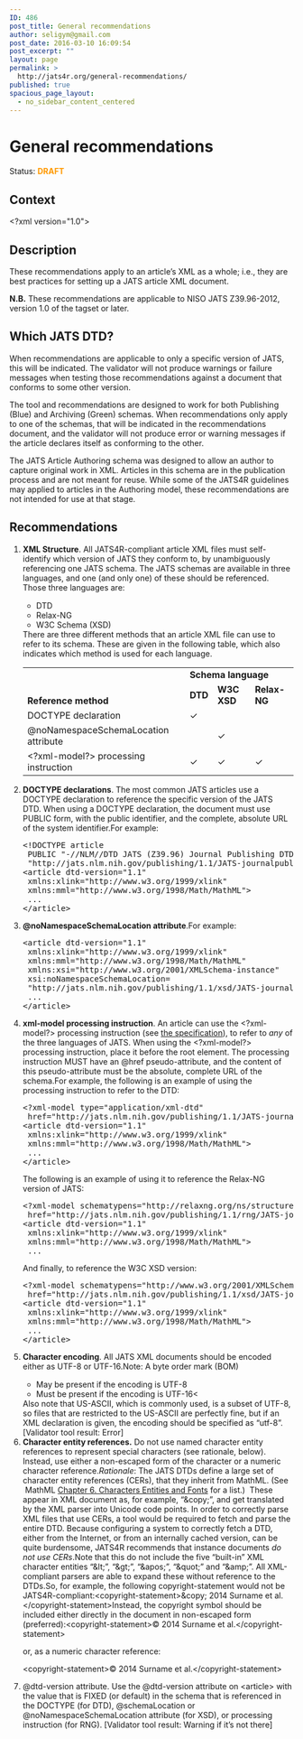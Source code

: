 ```yaml
---
ID: 486
post_title: General recommendations
author: seligym@gmail.com
post_date: 2016-03-10 16:09:54
post_excerpt: ""
layout: page
permalink: >
  http://jats4r.org/general-recommendations/
published: true
spacious_page_layout:
  - no_sidebar_content_centered
---
```

<h1 class="rec-heading">General recommendations</h1>
<span class="status">Status: <span style="color: #ff9900;"><strong>DRAFT</strong></span></span>
<h2>Context</h2>
&lt;?xml version="1.0"&gt;
<h2>Description</h2>
These recommendations apply to an article’s XML as a whole; i.e., they are best practices for setting up a JATS article XML document.

<strong>N.B.</strong> These recommendations are applicable to NISO JATS Z39.96-2012, version 1.0 of the tagset or later.
<h2>Which JATS DTD?</h2>
When recommendations are applicable to only a specific version of JATS, this will be indicated. The validator will not produce warnings or failure messages when testing those recommendations against a document that conforms to some other version.

The tool and recommendations are designed to work for both Publishing (Blue) and Archiving (Green) schemas. When recommendations only apply to one of the schemas, that will be indicated in the recommendations document, and the validator will not produce error or warning messages if the article declares itself as conforming to the other.

The JATS Article Authoring schema was designed to allow an author to capture original work in XML. Articles in this schema are in the publication process and are not meant for reuse. While some of the JATS4R guidelines may applied to articles in the Authoring model, these recommendations are not intended for use at that stage.
<h2>Recommendations</h2>
<ol>
	<li><strong>XML Structure</strong>. All JATS4R-compliant article XML files must self-identify which version of JATS they conform to, by unambiguously referencing one JATS schema. The JATS schemas are available in three languages, and one (and only one) of these should be referenced. Those three languages are:
<ul style="margin-top: 15px;">
	<li>DTD</li>
	<li>Relax-NG</li>
	<li>W3C Schema (XSD)</li>
</ul>
There are three different methods that an article XML file can use to refer to its schema. These are given in the following table, which also indicates which method is used for each language.
<table>
<tbody>
<tr>
<td style="vertical-align: bottom;" rowspan="2"><b>Reference method</b></td>
<td colspan="3"><b>Schema language</b></td>
</tr>
<tr>
<td><b>DTD</b></td>
<td><b>W3C XSD</b></td>
<td><b>Relax-NG</b></td>
</tr>
<tr>
<td>DOCTYPE declaration</td>
<td>✓</td>
<td></td>
<td></td>
</tr>
<tr>
<td>@noNamespaceSchemaLocation attribute</td>
<td></td>
<td>✓</td>
<td></td>
</tr>
<tr>
<td>&lt;?xml-model?&gt; processing instruction</td>
<td>✓</td>
<td>✓</td>
<td>✓</td>
</tr>
</tbody>
</table>
</li>
	<li><strong>DOCTYPE declarations</strong>. The most common JATS articles use a DOCTYPE declaration to reference the specific version of the JATS DTD. When using a DOCTYPE declaration, the document must use PUBLIC form, with the public identifier, and the complete, absolute URL of the system identifier.For example:
<pre>&lt;!DOCTYPE article
 PUBLIC "-//NLM//DTD JATS (Z39.96) Journal Publishing DTD v1.1 20151215//EN"
 "http://jats.nlm.nih.gov/publishing/1.1/JATS-journalpublishing1.dtd"&gt;
&lt;article dtd-version="1.1" 
 xmlns:xlink="http://www.w3.org/1999/xlink"
 xmlns:mml="http://www.w3.org/1998/Math/MathML"&gt;
 ...
&lt;/article&gt;</pre>
</li>
	<li><strong>@noNamespaceSchemaLocation attribute</strong>.For example:
<pre>&lt;article dtd-version="1.1" 
 xmlns:xlink="http://www.w3.org/1999/xlink"
 xmlns:mml="http://www.w3.org/1998/Math/MathML"
 xmlns:xsi="http://www.w3.org/2001/XMLSchema-instance"
 xsi:noNamespaceSchemaLocation=
 "http://jats.nlm.nih.gov/publishing/1.1/xsd/JATS-journalpublishing1.xsd"&gt;
 ...
&lt;/article&gt;
</pre>
</li>
	<li><strong>xml-model processing instruction</strong>. An article can use the &lt;?xml-model?&gt; processing instruction (see <a href="http://www.w3.org/XML/2010/01/xml-model/" target="_blank">the specification</a>), to refer to <i><span style="font-weight: 400;">any</span></i> of the three languages of JATS. When using the &lt;?xml-model?&gt; processing instruction, place it before the root element. The processing instruction MUST have an @href pseudo-attribute, and the content of this pseudo-attribute must be the absolute, complete URL of the schema.For example, the following is an example of using the processing instruction to refer to the DTD:
<pre>&lt;?xml-model type="application/xml-dtd"
 href="http://jats.nlm.nih.gov/publishing/1.1/JATS-journalpublishing1.dtd"?&gt;
&lt;article dtd-version="1.1" 
 xmlns:xlink="http://www.w3.org/1999/xlink"
 xmlns:mml="http://www.w3.org/1998/Math/MathML"&gt;
 ...
&lt;/article&gt;
</pre>
The following is an example of using it to reference the Relax-NG version of JATS:
<pre>&lt;?xml-model schematypens="http://relaxng.org/ns/structure/1.0"
 href="http://jats.nlm.nih.gov/publishing/1.1/rng/JATS-journalpublishing1.rng"?&gt;
&lt;article dtd-version="1.1" 
 xmlns:xlink="http://www.w3.org/1999/xlink"
 xmlns:mml="http://www.w3.org/1998/Math/MathML"&gt;
 ...
</pre>
And finally, to reference the W3C XSD version:
<pre>&lt;?xml-model schematypens="http://www.w3.org/2001/XMLSchema"
 href="http://jats.nlm.nih.gov/publishing/1.1/xsd/JATS-journalpublishing1.xsd"?&gt;
&lt;article dtd-version="1.1" 
 xmlns:xlink="http://www.w3.org/1999/xlink"
 xmlns:mml="http://www.w3.org/1998/Math/MathML"&gt;
 ...
&lt;/article&gt;
</pre>
</li>
	<li><strong>Character encoding</strong>. All JATS XML documents should be encoded either as UTF-8 or UTF-16.Note: A byte order mark (BOM)
<ul style="margin-top: 15px;">
	<li>May be present if the encoding is UTF-8</li>
	<li>Must be present if the encoding is UTF-16&lt;</li>
</ul>
Also note that US-ASCII, which is commonly used, is a subset of UTF-8, so files that are restricted to the US-ASCII are perfectly fine, but if an XML declaration is given, the encoding should be specified as “utf-8”. [Validator tool result: Error]</li>
	<li><strong>Character entity references.</strong> Do not use named character entity references to represent special characters (see rationale, below). Instead, use either a non-escaped form of the character or a numeric character reference.<i>Rationale</i>: The JATS DTDs define a large set of character entity references (CERs), that they inherit from MathML. (See  MathML <a href="http://www.w3.org/TR/MathML2/chapter6.html">Chapter 6. Characters Entities and Fonts</a> for a list.)  These appear in XML document as, for example, “&amp;copy;”, and get translated by the XML parser into Unicode code points. In order to correctly parse XML files that use CERs, a tool would be required to fetch and parse the entire DTD. Because configuring a system to correctly fetch a DTD, either from the Internet, or from an internally cached version, can be quite burdensome, JATS4R recommends that instance documents <i>do not use CERs</i>.Note that this do not include the five “built-in” XML character entities <span style="font-weight: 400;"> “&amp;lt;”, “&amp;gt;”, “&amp;apos;”, “&amp;quot;” and “&amp;amp;”</span>. All XML-compliant parsers are able to expand these without reference to the DTDs.So, for example, the following copyright-statement would not be JATS4R-compliant:&lt;copyright-statement&gt;&amp;copy; 2014 Surname et al.&lt;/copyright-statement&gt;Instead, the copyright symbol should be included either directly in the document in non-escaped form (preferred):&lt;copyright-statement&gt;© 2014 Surname et al.&lt;/copyright-statement&gt;

or, as a numeric character reference:

&lt;copyright-statement&gt;© 2014 Surname et al.&lt;/copyright-statement&gt;</li>
	<li>@dtd-version attribute. Use the @dtd-version attribute on &lt;article&gt; with the value that is FIXED (or default) in the schema that is referenced in the DOCTYPE (for DTD), @schemaLocation or @noNamespaceSchemaLocation attribute (for XSD), or processing instruction (for RNG). [Validator tool result: Warning if it’s not there]</li>
</ol>